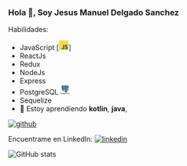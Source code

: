 ### Hola 👋, Soy Jesus Manuel Delgado Sanchez


Habilidades:
- JavaScript [<img src='https://raw.githubusercontent.com/devicons/devicon/master/icons/javascript/javascript-original.svg' alt='linkedin' height='20'>]
- ReactJs
- Redux
- NodeJs
- Express
- PostgreSQL <img src='https://raw.githubusercontent.com/devicons/devicon/master/icons/postgresql/postgresql-original-wordmark.svg' alt='postgresql' height='20'>
- Sequelize
- 🌱 Estoy aprendiendo **kotlin**, **java**,  


[<img src='https://cdn.jsdelivr.net/npm/simple-icons@3.0.1/icons/github.svg' alt='github' height='40'>](https://github.com/m6nuel)  

Encuentrame en LinkedIn: 
[<img src='https://raw.githubusercontent.com/rahuldkjain/github-profile-readme-generator/master/src/images/icons/Social/linked-in-alt.svg' alt='linkedin' height='40'>](https://www.linkedin.com/in/https://www.linkedin.com/in/m6nuel//)  

![GitHub stats](https://github-readme-stats.vercel.app/api?username=m6nuel&show_icons=true)  

